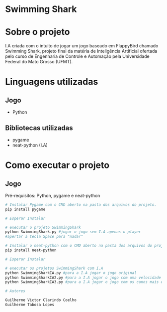 # Swimming Shark 

# Sobre o projeto
 
I.A criada com o intuito de jogar um jogo baseado em FlappyBird chamado Swimming Shark, projeto final da matéria de Inteligência Artificial ofertada pelo curso de Engenharia de Controle e Automação pela Universidade Federal do Mato Grosso (UFMT).

# Linguagens utilizadas
## Jogo
- Python

## Bibliotecas utilizadas
- pygame
- neat-python (I.A)

# Como executar o projeto

## Jogo
Pré-requisitos: Python, pygame e neat-python

```bash
# Instalar Pygame com o CMD aberto na pasta dos arquivos do projeto.
pip install pygame

# Esperar Instalar

# executar o projeto SwimmingShark
python SwimmingShark.py #jogar o jogo sem I.A apenas o player
#apertar a tecla Space para "nadar"

# Instalar o neat-python com o CMD aberto na pasta dos arquivos do projeto.
pip install neat-python

# Esperar Instalar

# executar os projetos SwimmingShark com I.A
python SwimmingSharkIA.py #para a I.A jogar o jogo original
python SwimmingSharkIA2.py #para a I.A jogar o jogo com uma velocidade maior
python SwimmingSharkIA3.py #para a I.A jogar o jogo com os canos mais estreitos e a velocidade maior

# Autores

Guilherme Victor Clarindo Coelho
Guilherme Tabosa Lopes
